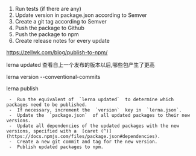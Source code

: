 1. Run tests (if there are any)
2. Update version in package.json according to Semver
3. Create a git tag according to Semver
4. Push the package to Github
5. Push the package to npm
6. Create release notes for every update

https://zellwk.com/blog/publish-to-npm/

lerna updated	查看自上一个发布的版本以后,哪些包产生了更高

lerna version --conventional-commits

lerna publish

```
 -  Run the equivalent of  `lerna updated`  to determine which packages need to be published.
 -  If necessary, increment the  `version`  key in  `lerna.json`.
 -  Update the  `package.json`  of all updated packages to their new versions.
 -  Update all dependencies of the updated packages with the new versions, specified with a  [caret (^)](https://docs.npmjs.com/files/package.json#dependencies).
 -  Create a new git commit and tag for the new version.
 -  Publish updated packages to npm.
```